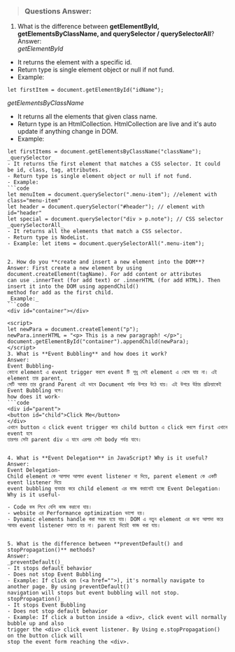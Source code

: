 > ### Questions Answer:

1. What is the difference between **getElementById, getElementsByClassName, and querySelector / querySelectorAll**?  
Answer:  
*getElementById*
- It returns the element with a specific id.
- Return type is single element object or null if not fund.
- Example:  
```
let firstItem = document.getElementById("idName");  
```
_getElementsByClassName_
- It returns all the elements that given class name.
- Return type is an HtmlCollection. HtmlCollection are live and it's auto update if anything change in DOM.
- Example:  
``` 
let firstItems = document.getElementsByClassName("className");  
_querySelector_
- It returns the first element that matches a CSS selector. It could be id, class, tag, attributes.
- Return type is single element object or null if not fund.
- Example:  
```code  
let menuItem = document.querySelector(".menu-item"); //element with class="menu-item"  
let header = document.querySelector("#header"); // element with id="header"  
let special = document.querySelector("div > p.note"); // CSS selector  
_querySelectorAll_
- It returns all the elements that match a CSS selector.
- Return type is NodeList.
- Example: let items = document.querySelectorAll(".menu-item");  


2. How do you **create and insert a new element into the DOM**?
Answer: First create a new element by using document.createElement(tagName). For add content or attributes
can use .innerText (for add text) or .innerHTML (for add HTML). Then insert it into the DOM using appendChild()
method for add as the first child.
_Example:_  
```code  
<div id="container"></div>  

<script>  
let newPara = document.createElement("p");  
newPara.innerHTML = "<p> This is a new paragraph! </p>";  
document.getElementById("container").appendChild(newPara);  
</script>  
3. What is **Event Bubbling** and how does it work?  
Answer:  
Event Bubbling-  
কোনো element এ event trigger করলে event টি শুধু সেই element এ থেমে যায় না। এই element তার parent,  
সেটি আবার তার grand Parent এই ভাবে Document পর্যন্ত উপরে উঠে যায়। এই উপরে উঠার প্রক্রিয়াকেই Event Bubbling বলে।  
how does it work-  
```code  
<div id="parent">  
<button id="child">Click Me</button>  
</div>  
এখানে button এ click event trigger করে child button এ click করলে first এখানে event হবে   
তারপর সেটা parent div এ যাবে এরপর সেটা body পর্যন্ত যাবে।  

  
4. What is **Event Delegation** in JavaScript? Why is it useful?  
Answer:  
Event Delegation-  
Child element কে আলাদা আলাদা event listener না দিয়ে, parent element কে একটি event listener দিয়ে  
event bubbling ব্যবহার করে child element এর কাজ করানোই হচ্ছে Event Delegation।  
Why is it useful-  
  
- Code কম লিখে বেশি কাজ করানো যায়।  
- website এর Performance optimization ভালো হয়।  
- Dynamic elements handle করা সহজ হয়ে যায়। DOM এ নতুন element এর জন্য আলাদা করে  
আবার event listener বসাতে হয় না। parent দিয়েই কাজ করা যায়।  

  
5. What is the difference between **preventDefault() and stopPropagation()** methods?  
Answer:  
_preventDefault()_  
- It stops default behavior  
- Does not stop Event Bubbling  
- Example: If click on (<a href="">), it's normally navigate to another page. By using preventDefault()  
navigation will stops but event bubbling will not stop.  
stopPropagation()_  
- It stops Event Bubbling  
- Does not stop default behavior  
- Example: If click a button inside a <div>, click event will normally bubble up and also  
trigger the <div> click event listener. By Using e.stopPropagation() on the button click will  
stop the event form reaching the <div>.
